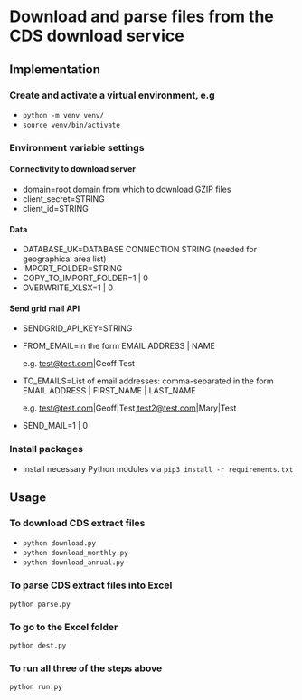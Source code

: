 # Download and parse files from the CDS download service

## Implementation

### Create and activate a virtual environment, e.g

  - `python -m venv venv/`
  - `source venv/bin/activate`

### Environment variable settings

#### Connectivity to download server

- domain=root domain from which to download GZIP files
- client_secret=STRING
- client_id=STRING

#### Data

- DATABASE_UK=DATABASE CONNECTION STRING (needed for geographical area list)
- IMPORT_FOLDER=STRING
- COPY_TO_IMPORT_FOLDER=1 | 0
- OVERWRITE_XLSX=1 | 0

#### Send grid mail API

- SENDGRID_API_KEY=STRING
- FROM_EMAIL=in the form EMAIL ADDRESS | NAME

  e.g. test@test.com|Geoff Test

- TO_EMAILS=List of email addresses: comma-separated in the form EMAIL ADDRESS | FIRST_NAME | LAST_NAME

  e.g. test@test.com|Geoff|Test,test2@test.com|Mary|Test

- SEND_MAIL=1 | 0

### Install packages

- Install necessary Python modules via `pip3 install -r requirements.txt`

## Usage

### To download CDS extract files
- `python download.py`
- `python download_monthly.py`
- `python download_annual.py`

### To parse CDS extract files into Excel
`python parse.py`

### To go to the Excel folder
`python dest.py`

### To run all three of the steps above
`python run.py`
